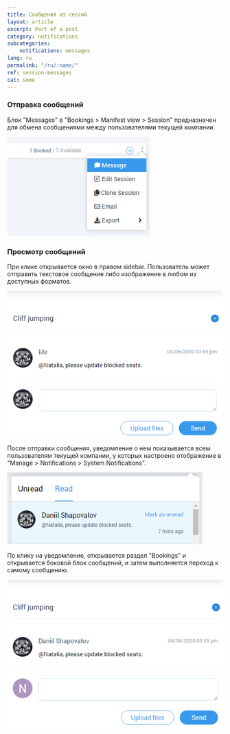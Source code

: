 ```yaml
---
title: Сообщения из сессий
layout: article
excerpt: Part of a post
category: notifications
subcategories:
    notifications: messages
lang: ru
permalink: "/ru/:name/"
ref: session-messages
cat: some
---
```


### **Отправка сообщений**

Блок "Messages" в "Bookings > Manifest view > Session" предназначен для обмена сообщениями между пользователями текущей компании. 

![Session_messages1](/assets/images/session_messages1.png)

### **Просмотр сообщений**

При клике открывается окно в правом sidebar. Пользователь может отправить текстовое сообщение либо изображение в любом из доступных форматов.
 
![Session_messages2](/assets/images/session_messages2.png)

После отправки сообщения, уведомление о нем показывается всем пользователям текущей компании, у которых настроено отображение в "Manage > Notifications > System Notifications".

![Session_messages3](/assets/images/session_messages3.png)

По клику на уведомление, открывается раздел "Bookings" и открывается боковой блок сообщений, и затем выполняется переход к самому сообщению.

![Session_messages4](/assets/images/session_messages4.png)

